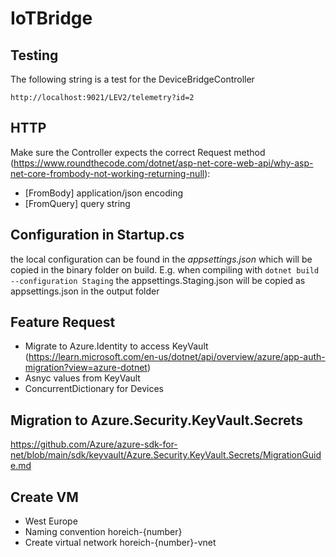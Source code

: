 # IoTBridge

## Testing

The following string is a test for the DeviceBridgeController
```
http://localhost:9021/LEV2/telemetry?id=2
```

## HTTP

Make sure the Controller expects the correct Request method (https://www.roundthecode.com/dotnet/asp-net-core-web-api/why-asp-net-core-frombody-not-working-returning-null):
* [FromBody] application/json encoding
* [FromQuery] query string

## Configuration in Startup.cs
the local configuration can be found in the *appsettings.json* which will be copied in the binary folder on build.
E.g. when compiling with 
`dotnet build --configuration Staging`
the appsettings.Staging.json will be copied as appsettings.json in the output folder


## Feature Request

* Migrate to Azure.Identity to access KeyVault (https://learn.microsoft.com/en-us/dotnet/api/overview/azure/app-auth-migration?view=azure-dotnet)
* Asnyc values from KeyVault
* ConcurrentDictionary for Devices


## Migration to Azure.Security.KeyVault.Secrets
https://github.com/Azure/azure-sdk-for-net/blob/main/sdk/keyvault/Azure.Security.KeyVault.Secrets/MigrationGuide.md


## Create VM
* West Europe
* Naming convention horeich-{number}
* Create virtual network horeich-{number}-vnet
